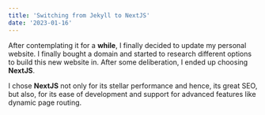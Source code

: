 ```yaml
---
title: 'Switching from Jekyll to NextJS'
date: '2023-01-16'
---
```


After contemplating it for a **while**, I finally decided to update my personal website. I finally bought a domain and started to research different options to build this new website in. After some deliberation, I ended up choosing **NextJS**. 

I chose **NextJS** not only for its stellar performance and hence, its great SEO, but also, for its ease of development and support for advanced features like dynamic page routing. 

<Write about deploying site>
